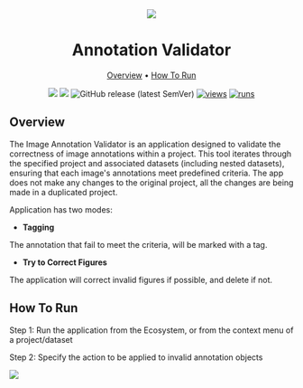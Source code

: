 <div align="center" markdown>

<img src="https://github.com/user-attachments/assets/758eb893-bc1c-4ff5-aa06-286b18557cae"/>

# Annotation Validator

<p align="center">
  <a href="#Overview">Overview</a> •
  <a href="#How-To-Run">How To Run</a>
</p>


[![](https://img.shields.io/badge/supervisely-ecosystem-brightgreen)](https://ecosystem.supervise.ly/apps/supervisely-ecosystem/annotation-validator)
[![](https://img.shields.io/badge/slack-chat-green.svg?logo=slack)](https://supervise.ly/slack)
![GitHub release (latest SemVer)](https://img.shields.io/github/v/release/supervisely-ecosystem/annotation-validator)
[![views](https://app.supervise.ly/img/badges/views/supervisely-ecosystem/annotation-validator)](https://supervise.ly)
[![runs](https://app.supervise.ly/img/badges/runs/supervisely-ecosystem/annotation-validator)](https://supervise.ly)

</div>



## Overview

The Image Annotation Validator is an application designed to validate the correctness of image annotations within a project. This tool iterates through the specified project and associated datasets (including nested datasets), ensuring that each image's annotations meet predefined criteria. The app does not make any changes to the original project, all the changes are being made in a duplicated project.

Application has two modes:

- **Tagging**

The annotation that fail to meet the criteria, will be marked with a tag.

- **Try to Correct Figures**

The application will correct invalid figures if possible, and delete if not.

## How To Run

Step 1: Run the application from the Ecosystem, or from the context menu of a project/dataset

Step 2: Specify the action to be applied to invalid annotation objects

<img src="https://github.com/user-attachments/assets/206838da-a761-4728-9b2d-c6c41c9965b7"/>
